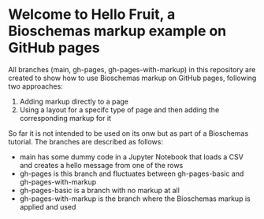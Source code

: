 # Welcome to Hello Fruit, a Bioschemas markup example on GitHub pages

All branches (main, gh-pages, gh-pages-with-markup) in this repository are created to show how to use Bioschemas markup on GitHub pages, following two approaches:
1. Adding markup directly to a page
2. Using a layout for a specifc type of page and then adding the corresponding markup for it

So far it is not intended to be used on its onw but as part of a Bioschemas tutorial. The branches are described as follows:
* main has some dummy code in a Jupyter Notebook that loads a CSV and creates a hello message from one of the rows
* gh-pages is this branch and fluctuates between gh-pages-basic and gh-pages-with-markup 
* gh-pages-basic is a branch with no markup at all
* gh-pages-with-markup is the branch where the Bioschemas markup is applied and used

